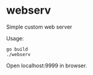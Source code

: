 # webserv
Simple custom web server

Usage:
```
go build
./webserv
```

Open localhost:9999 in browser.
